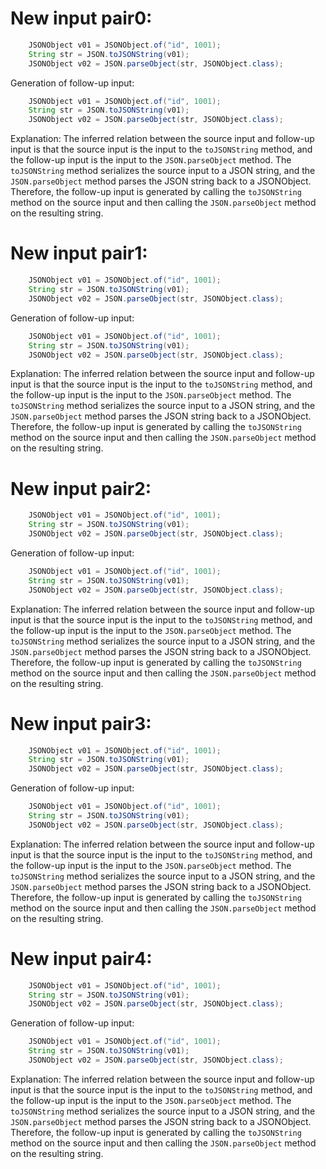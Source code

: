 # New input pair0:
```java
    JSONObject v01 = JSONObject.of("id", 1001);
    String str = JSON.toJSONString(v01);
    JSONObject v02 = JSON.parseObject(str, JSONObject.class);
```
Generation of follow-up input:
```java
    JSONObject v01 = JSONObject.of("id", 1001);
    String str = JSON.toJSONString(v01);
    JSONObject v02 = JSON.parseObject(str, JSONObject.class);
```
Explanation: The inferred relation between the source input and follow-up input is that the source input is the input to the `toJSONString` method, and the follow-up input is the input to the `JSON.parseObject` method. The `toJSONString` method serializes the source input to a JSON string, and the `JSON.parseObject` method parses the JSON string back to a JSONObject. Therefore, the follow-up input is generated by calling the `toJSONString` method on the source input and then calling the `JSON.parseObject` method on the resulting string.

# New input pair1:
```java
    JSONObject v01 = JSONObject.of("id", 1001);
    String str = JSON.toJSONString(v01);
    JSONObject v02 = JSON.parseObject(str, JSONObject.class);
```
Generation of follow-up input:
```java
    JSONObject v01 = JSONObject.of("id", 1001);
    String str = JSON.toJSONString(v01);
    JSONObject v02 = JSON.parseObject(str, JSONObject.class);
```
Explanation: The inferred relation between the source input and follow-up input is that the source input is the input to the `toJSONString` method, and the follow-up input is the input to the `JSON.parseObject` method. The `toJSONString` method serializes the source input to a JSON string, and the `JSON.parseObject` method parses the JSON string back to a JSONObject. Therefore, the follow-up input is generated by calling the `toJSONString` method on the source input and then calling the `JSON.parseObject` method on the resulting string.

# New input pair2:
```java
    JSONObject v01 = JSONObject.of("id", 1001);
    String str = JSON.toJSONString(v01);
    JSONObject v02 = JSON.parseObject(str, JSONObject.class);
```
Generation of follow-up input:
```java
    JSONObject v01 = JSONObject.of("id", 1001);
    String str = JSON.toJSONString(v01);
    JSONObject v02 = JSON.parseObject(str, JSONObject.class);
```
Explanation: The inferred relation between the source input and follow-up input is that the source input is the input to the `toJSONString` method, and the follow-up input is the input to the `JSON.parseObject` method. The `toJSONString` method serializes the source input to a JSON string, and the `JSON.parseObject` method parses the JSON string back to a JSONObject. Therefore, the follow-up input is generated by calling the `toJSONString` method on the source input and then calling the `JSON.parseObject` method on the resulting string.

# New input pair3:
```java
    JSONObject v01 = JSONObject.of("id", 1001);
    String str = JSON.toJSONString(v01);
    JSONObject v02 = JSON.parseObject(str, JSONObject.class);
```
Generation of follow-up input:
```java
    JSONObject v01 = JSONObject.of("id", 1001);
    String str = JSON.toJSONString(v01);
    JSONObject v02 = JSON.parseObject(str, JSONObject.class);
```
Explanation: The inferred relation between the source input and follow-up input is that the source input is the input to the `toJSONString` method, and the follow-up input is the input to the `JSON.parseObject` method. The `toJSONString` method serializes the source input to a JSON string, and the `JSON.parseObject` method parses the JSON string back to a JSONObject. Therefore, the follow-up input is generated by calling the `toJSONString` method on the source input and then calling the `JSON.parseObject` method on the resulting string.

# New input pair4:
```java
    JSONObject v01 = JSONObject.of("id", 1001);
    String str = JSON.toJSONString(v01);
    JSONObject v02 = JSON.parseObject(str, JSONObject.class);
```
Generation of follow-up input:
```java
    JSONObject v01 = JSONObject.of("id", 1001);
    String str = JSON.toJSONString(v01);
    JSONObject v02 = JSON.parseObject(str, JSONObject.class);
```
Explanation: The inferred relation between the source input and follow-up input is that the source input is the input to the `toJSONString` method, and the follow-up input is the input to the `JSON.parseObject` method. The `toJSONString` method serializes the source input to a JSON string, and the `JSON.parseObject` method parses the JSON string back to a JSONObject. Therefore, the follow-up input is generated by calling the `toJSONString` method on the source input and then calling the `JSON.parseObject` method on the resulting string.
